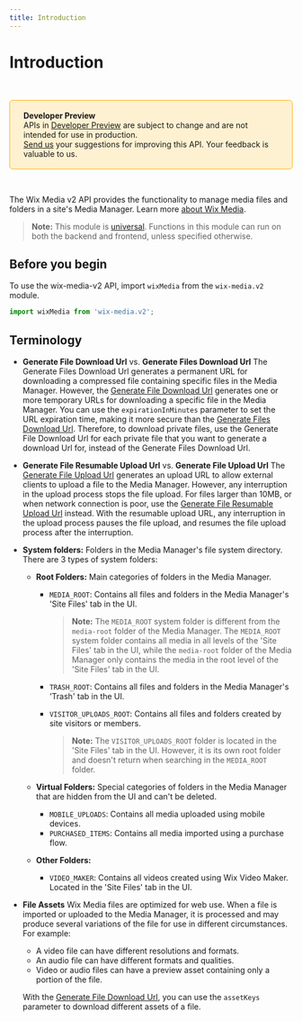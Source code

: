 ```yaml
---
title: Introduction
---
```


# Introduction

&nbsp;

<div style="background-color: #FEF1D1; padding: 18px 24px; border-radius: 6px; border: 1px solid #FDB10C; box-sizing: border-box; display: inline-block">
    <b>Developer Preview</b>
    <br/>
    <span>APIs in <a href="https://www.wix.com/velo/reference/api-overview/developer-preview">Developer Preview</a> are subject to change and are not intended for use in production.<br/><a href="mailto:velo-preview-feedback@wix.com">Send us</a> your suggestions for improving this API. Your feedback is valuable to us.</span>
</div>

&nbsp;


The Wix Media v2 API provides the functionality to manage media files and folders in a site's Media Manager.
Learn more [about Wix Media](https://support.wix.com/en/article/).


> **Note:**
> This module is [universal](/api-overview/api-versions#universal-modules). Functions in this module can run on both the backend and frontend, unless specified otherwise.


## Before you begin

To use the wix-media-v2 API, import `wixMedia` from the `wix-media.v2` module. 

```javascript
import wixMedia from 'wix-media.v2';
```

## Terminology

* **Generate File Download Url** vs. **Generate Files Download Url**
  The Generate Files Download Url generates a permanent URL for downloading a compressed file containing specific files in the Media Manager. However, the [Generate File Download Url](https://www.wix.com/velo/reference/wix-media-v2/files/generatefiledownloadurl) generates one or more temporary URLs for downloading a specific file in the Media Manager. You can use the `expirationInMinutes` parameter to set the URL expiration time, making it more secure than the [Generate Files Download Url](https://www.wix.com/velo/reference/wix-media-v2/files/generatefilesdownloadurl). Therefore, to download private files, use the Generate File Download Url for each private file that you want to generate a download Url for, instead of the Generate Files Download Url.

* **Generate File Resumable Upload Url** vs. **Generate File Upload Url**
  The [Generate File Upload Url](https://www.wix.com/velo/reference/wix-media-v2/files/generatefileuploadurl) generates an upload URL to allow external clients to upload a file to the Media Manager. However, any interruption in the upload process stops the file upload. For files larger than 10MB, or when network connection is poor, use the [Generate File Resumable Upload Url](https://www.wix.com/velo/reference/wix-media-v2/files/generatefileresumableuploadurl) instead. With the resumable upload URL, any interruption in the upload process pauses the file upload, and resumes the file upload process after the interruption. 


* **System folders:** Folders in the Media Manager's file system directory. 
  There are 3 types of system folders:
  * **Root Folders:** Main categories of folders in the Media Manager. 
    * `MEDIA_ROOT`: Contains all files and folders in the Media Manager's 'Site Files' tab in the UI.

      >**Note:** The `MEDIA_ROOT` system folder is different from the `media-root` folder of the Media Manager. The `MEDIA_ROOT` system folder contains all media in all levels of the 'Site Files' tab in the UI, while the `media-root` folder of the Media Manager only contains the media in the root level of the 'Site Files' tab in the UI.

    * `TRASH_ROOT`: Contains all files and folders in the Media Manager's 'Trash' tab in the UI.
    * `VISITOR_UPLOADS_ROOT`: Contains all files and folders created by site visitors or members.

      >**Note:** The `VISITOR_UPLOADS_ROOT` folder is located in the 'Site Files' tab in the UI. However, it is its own root folder and doesn't return when searching in the `MEDIA_ROOT` folder.

  * **Virtual Folders:** Special categories of folders in the Media Manager that are hidden from the UI and can't be deleted.
    * `MOBILE_UPLOADS`: Contains all media uploaded using mobile devices. 
    * `PURCHASED_ITEMS`: Contains all media imported using a purchase flow.


  * **Other Folders:** 
    * `VIDEO_MAKER`: Contains all videos created using Wix Video Maker. Located in the 'Site Files' tab in the UI.  

                                                                                                                                                                          
* **File Assets** Wix Media files are optimized for web use. When a file is imported or uploaded to the Media Manager, it is processed and may produce several variations of the file for use in different circumstances.    
  For example:   
    * A video file can have different resolutions and formats.
    * An audio file can have different formats and qualities.
    * Video or audio files can have a preview asset containing only a portion of the file.
  
  With the [Generate File Download Url](https://www.wix.com/velo/reference/wix-media-v2/files/generatefiledownloadurl), you can use the `assetKeys` parameter to download different assets of a file.  
